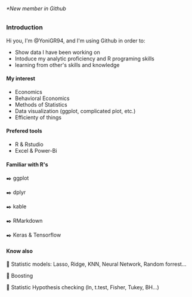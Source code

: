 ###### *New member in Github

### Introduction

Hi you,
I'm @YoniGR94, and I'm using Github in order to:

- Show data I have been working on
- Intoduce my analytic proficiency and R programing skills
- learning from other's skills and knowledge

#### **My interest**
- Economics
- Behavioral Economics
- Methods of Statistics
- Data visualization (ggplot, complicated plot, etc.)
- Efficienty of things

#### Prefered tools
- R  &  Rstudio
- Excel & Power-Bi

#### Familiar with R's

:black_nib: ggplot

:black_nib: dplyr

:black_nib: kable

:black_nib: RMarkdown

:black_nib: Keras & Tensorflow

#### Know also
:green_book: Statistic models: Lasso, Ridge, KNN, Neural Network, Random forrest...

:green_book: Boosting

:green_book: Statistic Hypothesis  checking (ln, t.test, Fisher, Tukey, BH...)

